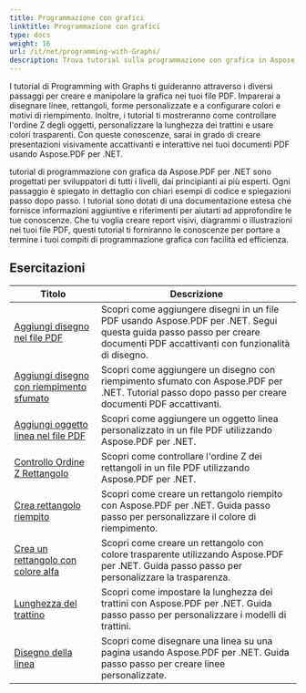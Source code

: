 ```yaml
---
title: Programmazione con grafici
linktitle: Programmazione con grafici
type: docs
weight: 16
url: /it/net/programming-with-Graphs/
description: Trova tutorial sulla programmazione con grafica in Aspose.PDF per .NET. Scopri come creare e personalizzare la grafica nei tuoi documenti PDF.
---
```

I tutorial di Programming with Graphs ti guideranno attraverso i diversi passaggi per creare e manipolare la grafica nei tuoi file PDF. Imparerai a disegnare linee, rettangoli, forme personalizzate e a configurare colori e motivi di riempimento. Inoltre, i tutorial ti mostreranno come controllare l'ordine Z degli oggetti, personalizzare la lunghezza dei trattini e usare colori trasparenti. Con queste conoscenze, sarai in grado di creare presentazioni visivamente accattivanti e interattive nei tuoi documenti PDF usando Aspose.PDF per .NET.

tutorial di programmazione con grafica da Aspose.PDF per .NET sono progettati per sviluppatori di tutti i livelli, dai principianti ai più esperti. Ogni passaggio è spiegato in dettaglio con chiari esempi di codice e spiegazioni passo dopo passo. I tutorial sono dotati di una documentazione estesa che fornisce informazioni aggiuntive e riferimenti per aiutarti ad approfondire le tue conoscenze. Che tu voglia creare report visivi, diagrammi o illustrazioni nei tuoi file PDF, questi tutorial ti forniranno le conoscenze per portare a termine i tuoi compiti di programmazione grafica con facilità ed efficienza.

## Esercitazioni
| Titolo | Descrizione |
| --- | --- | 
| [Aggiungi disegno nel file PDF](./add-drawing/) | Scopri come aggiungere disegni in un file PDF usando Aspose.PDF per .NET. Segui questa guida passo passo per creare documenti PDF accattivanti con funzionalità di disegno. |  
| [Aggiungi disegno con riempimento sfumato](./add-drawing-with-gradient-fill/) | Scopri come aggiungere un disegno con riempimento sfumato con Aspose.PDF per .NET. Tutorial passo dopo passo per creare documenti PDF accattivanti. |  
| [Aggiungi oggetto linea nel file PDF](./add-line-object/) | Scopri come aggiungere un oggetto linea personalizzato in un file PDF utilizzando Aspose.PDF per .NET. |  
| [Controllo Ordine Z Rettangolo](./control-rectangle-z-order/) | Scopri come controllare l'ordine Z dei rettangoli in un file PDF utilizzando Aspose.PDF per .NET.  |  
| [Crea rettangolo riempito](./create-filled-rectangle/) | Scopri come creare un rettangolo riempito con Aspose.PDF per .NET. Guida passo passo per personalizzare il colore di riempimento. |  
| [Crea un rettangolo con colore alfa](./create-rectangle-with-alpha-color/) | Scopri come creare un rettangolo con colore trasparente utilizzando Aspose.PDF per .NET. Guida passo passo per personalizzare la trasparenza. |  
| [Lunghezza del trattino](./dash-length/) | Scopri come impostare la lunghezza dei trattini con Aspose.PDF per .NET. Guida passo passo per personalizzare i modelli di trattini. |  
| [Disegno della linea](./drawing-line/) | Scopri come disegnare una linea su una pagina usando Aspose.PDF per .NET. Guida passo passo per creare linee personalizzate. |  